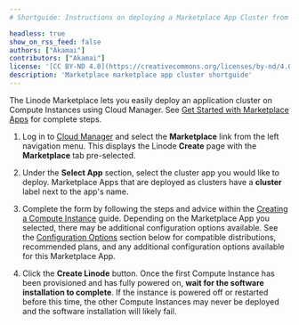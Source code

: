 ```yaml
---
# Shortguide: Instructions on deploying a Marketplace App Cluster from Cloud Manager

headless: true
show_on_rss_feed: false
authors: ["Akamai"]
contributors: ["Akamai"]
license: '[CC BY-ND 4.0](https://creativecommons.org/licenses/by-nd/4.0)'
description: 'Marketplace marketplace app cluster shortguide'
---
```


The Linode Marketplace lets you easily deploy an application cluster on Compute Instances using Cloud Manager. See [Get Started with Marketplace Apps](/docs/marketplace-docs/get-started/) for complete steps.

1. Log in to [Cloud Manager](https://cloud.linode.com) and select the **Marketplace** link from the left navigation menu. This displays the Linode **Create** page with the **Marketplace** tab pre-selected.

1. Under the **Select App** section, select the cluster app you would like to deploy. Marketplace Apps that are deployed as clusters have a **cluster** label next to the app's name.

1. Complete the form by following the steps and advice within the [Creating a Compute Instance](/docs/products/compute/compute-instances/guides/create/) guide. Depending on the Marketplace App you selected, there may be additional configuration options available. See the [Configuration Options](#configuration-options) section below for compatible distributions, recommended plans, and any additional configuration options available for this Marketplace App.

1. Click the **Create Linode** button. Once the first Compute Instance has been provisioned and has fully powered on, **wait for the software installation to complete**. If the instance is powered off or restarted before this time, the other Compute Instances may never be deployed and the software installation will likely fail.